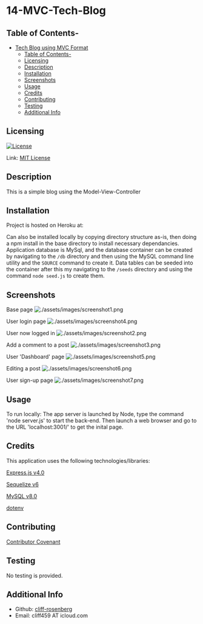 # 14-MVC-Tech-Blog

## Table of Contents-
- [Tech Blog using MVC Format](#mvc-tech-blog)
  - [Table of Contents-](#table-of-contents-)
  - [Licensing](#licensing)
  - [Description](#description)
  - [Installation](#installation)
  - [Screenshots](#screenshots)
  - [Usage](#usage)
  - [Credits](#credits)
  - [Contributing](#contributing)
  - [Testing](#testing)
  - [Additional Info](#additional-info)

## Licensing

[![License](https://img.shields.io/badge/license-MIT-green)](./LICENSE)

Link: [MIT License](https://opensource.org/licenses/MIT)

## Description

This is a simple blog using the Model-View-Controller 
     
## Installation

Project is hosted on Heroku at: 

Can also be installed locally by copying directory structure as-is, then doing a npm install in the base directory to install necessary dependancies. Application database is MySql, and the database container can be created by navigating to the `/db` directory and then using the MySQL command line utility and the `SOURCE` command to create it. Data tables can be seeded into the container after this my navigating to the `/seeds` directory and using the command `node seed.js` to create them.

## Screenshots

Base page
![./assets/images/screenshot1.png](./assets/images/screenshot1.png)

User login page
![./assets/images/screenshot4.png](./assets/images/screenshot4.png)

User now logged in
![./assets/images/screenshot2.png](./assets/images/screenshot2.png)

Add a comment to a post
![./assets/images/screenshot3.png](./assets/images/screenshot3.png)

User 'Dashboard' page
![./assets/images/screenshot5.png](./assets/images/screenshot5.png)

Editing a post
![./assets/images/screenshot6.png](./assets/images/screenshot6.png)

User sign-up page
![./assets/images/screenshot7.png](./assets/images/screenshot7.png)

## Usage

To run locally: The app server is launched by Node, type the command 'node server.js' to start the back-end. Then launch a web browser and go to the URL 'localhost:3001/' to get the inital page.

## Credits

This application uses the following technologies/libraries:  

[Express.js v4.0](https://expressjs.com/)

[Sequelize v6](https://sequelize.org/)

[MySQL v8.0](https://www.mysql.com/)

[dotenv](https://www.npmjs.com/package/dotenv)


## Contributing

  [Contributor Covenant](https://www.contributor-covenant.org/)

## Testing

  No testing is provided.

## Additional Info

- Github: [cliff-rosenberg](https://github.com/cliff-rosenberg)
- Email: cliff459 AT icloud.com